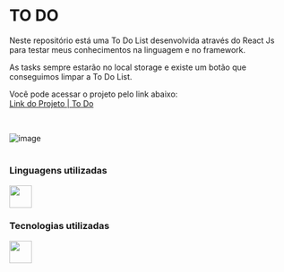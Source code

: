# TO DO
Neste repositório está uma To Do List desenvolvida através do React Js para testar meus conhecimentos na linguagem e no framework.

As tasks sempre estarão no local storage e existe um botão que conseguimos limpar a To Do List.

 Você pode acessar o projeto pelo link abaixo: <br>
 <a href="https://to-do-gules-seven.vercel.app/" target="_blank">Link do Projeto | To Do</a>

<br>

![image](https://github.com/marcosjunior00/ToDo/assets/132008242/981263b1-7e76-4af3-a168-25600705e0f5)


#

### Linguagens utilizadas
<img src="https://cdn.jsdelivr.net/gh/devicons/devicon/icons/javascript/javascript-original.svg" width="40" />

### Tecnologias utilizadas
<img src="https://cdn.jsdelivr.net/gh/devicons/devicon/icons/react/react-original.svg" width="40" />

